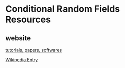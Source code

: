 Conditional Random Fields Resources
======================================
## website
[tutorials, papers, softwares](http://www.inference.phy.cam.ac.uk/hmw26/crf/)

[Wikipedia Entry](http://en.wikipedia.org/wiki/Conditional_random_field)
